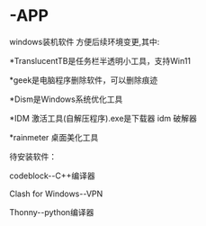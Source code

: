 # -APP
windows装机软件
方便后续环境变更,其中:
  
  *TranslucentTB是任务栏半透明小工具，支持Win11
  
  *geek是电脑程序删除软件，可以删除痕迹
  
  *Dism是Windows系统优化工具

  *IDM 激活工具(自解压程序).exe是下载器 idm 破解器
  
  *rainmeter 桌面美化工具

待安装软件：

codeblock--C++编译器

Clash for Windows--VPN

Thonny--python编译器
